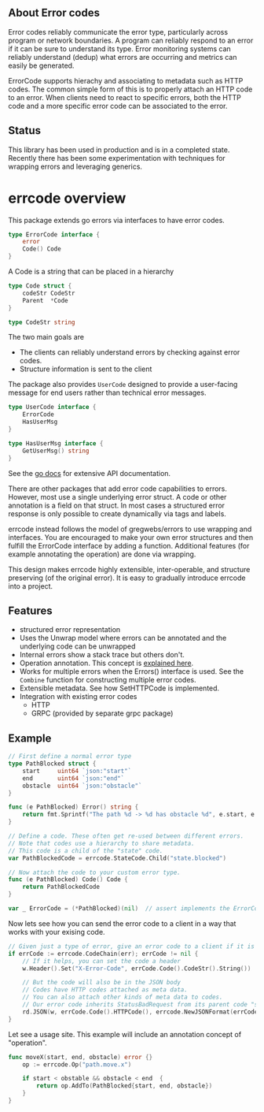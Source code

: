 ## About Error codes

Error codes reliably communicate the error type, particularly across program or network boundaries.
A program can reliably respond to an error if it can be sure to understand its type.
Error monitoring systems can reliably understand (dedup) what errors are occurring and metrics can easily be generated.

ErrorCode supports hierachy and associating to metadata such as HTTP codes.
The common simple form of this is to properly attach an HTTP code to an error.
When clients need to react to specific errors, both the HTTP code and a more specific error code can be associated to the error.


## Status

This library has been used in production and is in a completed state.
Recently there has been some experimentation with techniques for wrapping errors and leveraging generics.

# errcode overview

This package extends go errors via interfaces to have error codes.

```go
type ErrorCode interface {
	error
	Code() Code
}
```

A Code is a string that can be placed in a hierarchy

```go
type Code struct {
	codeStr CodeStr
	Parent  *Code
}

type CodeStr string
```

The two main goals are

  * The clients can reliably understand errors by checking against error codes.
  * Structure information is sent to the client

The package also provides `UserCode` designed to provide a user-facing message for end users
rather than technical error messages.


```go
type UserCode interface {
	ErrorCode
	HasUserMsg
}

type HasUserMsg interface {
	GetUserMsg() string
}
```

See the [go docs](https://godoc.org/github.com/pingcap/errcode) for extensive API documentation.

There are other packages that add error code capabilities to errors.
However, most use a single underlying error struct.
A code or other annotation is a field on that struct.
In most cases a structured error response is only possible to create dynamically via tags and labels.

errcode instead follows the model of gregwebs/errors to use wrapping and interfaces.
You are encouraged to make your own error structures and then fulfill the ErrorCode interface by adding a function.
Additional features (for example annotating the operation) are done via wrapping.

This design makes errcode highly extensible, inter-operable, and structure preserving (of the original error).
It is easy to gradually introduce errcode into a project.


## Features

* structured error representation
* Uses the Unwrap model where errors can be annotated and the underlying code can be unwrapped
* Internal errors show a stack trace but others don't.
* Operation annotation. This concept is [explained here](https://commandcenter.blogspot.com/2017/12/error-handling-in-upspin.html).
* Works for multiple errors when the Errors() interface is used. See the `Combine` function for constructing multiple error codes.
* Extensible metadata. See how SetHTTPCode is implemented.
* Integration with existing error codes
  * HTTP
  * GRPC (provided by separate grpc package)


## Example


``` go
// First define a normal error type
type PathBlocked struct {
	start     uint64 `json:"start"`
	end       uint64 `json:"end"`
	obstacle  uint64 `json:"obstacle"`
}

func (e PathBlocked) Error() string {
	return fmt.Sprintf("The path %d -> %d has obstacle %d", e.start, e.end, e.obstacle)
}

// Define a code. These often get re-used between different errors.
// Note that codes use a hierarchy to share metadata.
// This code is a child of the "state" code.
var PathBlockedCode = errcode.StateCode.Child("state.blocked")

// Now attach the code to your custom error type.
func (e PathBlocked) Code() Code {
	return PathBlockedCode
}

var _ ErrorCode = (*PathBlocked)(nil)  // assert implements the ErrorCode interface
```

Now lets see how you can send the error code to a client in a way that works with your exising code.

``` go
// Given just a type of error, give an error code to a client if it is present
if errCode := errcode.CodeChain(err); errCode != nil {
	// If it helps, you can set the code a header
	w.Header().Set("X-Error-Code", errCode.Code().CodeStr().String())

	// But the code will also be in the JSON body
	// Codes have HTTP codes attached as meta data.
	// You can also attach other kinds of meta data to codes.
	// Our error code inherits StatusBadRequest from its parent code "state"
	rd.JSON(w, errCode.Code().HTTPCode(), errcode.NewJSONFormat(errCode))
}
```

Let see a usage site. This example will include an annotation concept of "operation".

``` go
func moveX(start, end, obstacle) error {}
	op := errcode.Op("path.move.x")

	if start < obstable && obstacle < end  {
		return op.AddTo(PathBlocked{start, end, obstacle})
	}
}
```
